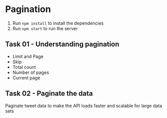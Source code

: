 # Pagination

1. Run `npm install` to install the dependencies
2. Run `npm start` to run the server

## Task 01 - Understanding pagination

- Limit and Page
- Skip
- Total count
- Number of pages
- Current page

## Task 02 - Paginate the data

Paginate tweet data to make the API loads faster and scalable for large data sets
